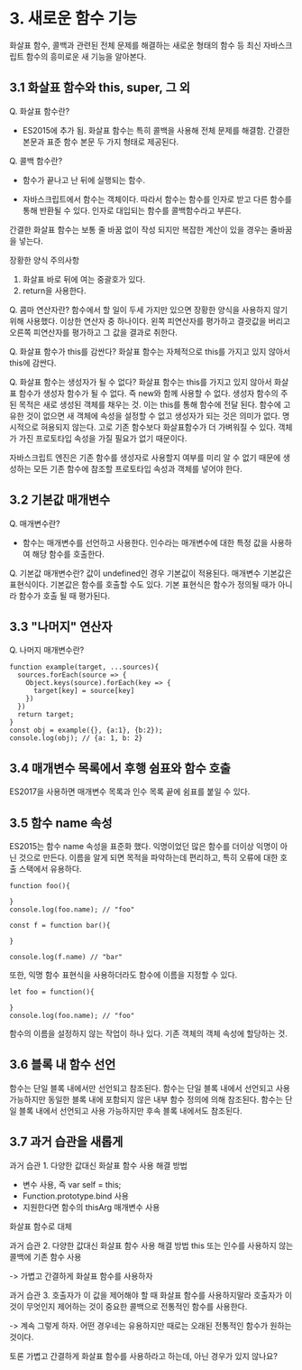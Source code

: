 # 3. 새로운 함수 기능
화살표 함수, 콜백과 관련된 전체 문제를 해결하는 새로운 형태의 함수 등
최신 자바스크립트 함수의 흥미로운 새 기능을 알아본다.

## 3.1 화살표 함수와 this, super, 그 외

Q. 화살표 함수란?
- ES2015에 추가 됨. 화살표 함수는 특히 콜백을 사용해 전체 문제를 해결함.
간결한 본문과 표준 함수 본문 두 가지 형태로 제공된다.

Q. 콜백 함수란?
- 함수가 끝나고 난 뒤에 실행되는 함수.

- 자바스크립트에서 함수는 객체이다. 따라서 함수는 함수를 인자로 받고 다른 함수를 통해 반환될 수 있다. 인자로 대입되는 함수를 콜백함수라고 부른다.

간결한 화살표 함수는 보통 줄 바꿈 없이 작성 되지만 복잡한 계산이 있을 경우는 줄바꿈을 넣는다.

장황한 양식 주의사항
1. 화살표 바로 뒤에 여는 중괄호가 있다.
2. return을 사용한다.

Q. 콤마 연산자란?
함수에서 할 일이 두세 가지만 있으면 장황한 양식을 사용하지 않기 위해 사용했다.
이상한 연산자 중 하나이다. 왼쪽 피연산자를 평가하고 결괏값을 버리고 오른쪽 피연산자를 평가하고 그 값을 결과로 취한다.

Q. 화살표 함수가 this를 감싼다?
화살표 함수는 자체적으로 this를 가지고 있지 않아서 this에 감싼다.

Q. 화살표 함수는 생성자가 될 수 없다?
화살표 함수는 this를 가지고 있지 않아서 화살표 함수가 생성자 함수가 될 수 없다.
즉 new와 함께 사용할 수 없다.
생성자 함수의 주된 목적은 새로 생성된 객체를 채우는 것.
이는 this를 통해 함수에 전달 된다.
함수에 고유한 것이 없으면 새 객체에 속성을 설정할 수 없고 생성자가 되는 것은 의미가 없다. 명시적으로 혀용되지 않는다. 고로 기존 함수보다 화살표함수가 더 가벼워질 수 있다. 객체가 가진 프로토타입 속성을 가질 필요가 없기 때문이다.

자바스크립트 엔진은 기존 함수를 생성자로 사용할지 여부를 미리 알 수 없기 때문에 생성하는 모든 기존 함수에 참조할 프로토타입 속성과 객체를 넣어야 한다.


## 3.2 기본값 매개변수

Q. 매개변수란?
- 함수는 매개변수를 선언하고 사용한다. 
인수라는 매개변수에 대한 특정 값을 사용하여 해당 함수를 호출한다. 

Q. 기본값 매개변수란?
값이 undefined인 경우 기본값이 적용된다.
매개변수 기본값은 표현식이다.
기본값은 함수를 호출할 수도 있다.
기본 표현식은 함수가 정의될 때가 아니라 함수가 호출 될 때 평가된다.

## 3.3 "나머지" 연산자

Q. 나머지 매개변수란?

```
function example(target, ...sources){
  sources.forEach(source => {
    Object.keys(source).forEach(key => {
      target[key] = source[key]
    })
  })
  return target;
}
const obj = example({}, {a:1}, {b:2});
console.log(obj); // {a: 1, b: 2}
```

## 3.4 매개변수 목록에서 후행 쉼표와 함수 호출

ES2017을 사용하면 매개변수 목록과 인수 목록 끝에 쉼표를 붙일 수 있다.

## 3.5 함수 name 속성

ES2015는 함수 name 속성을 표준화 했다. 익명이었던 많은 함수를 더이상 익명이 아닌 것으로 만든다. 이름을 알게 되면 목적을 파악하는데 편리하고, 특히 오류에 대한 호출 스택에서 유용하다.

```
function foo(){

}
console.log(foo.name); // "foo"

const f = function bar(){

}

console.log(f.name) // "bar"

```

또한, 익명 함수 표현식을 사용하더라도 함수에 이름을 지정할 수 있다. 

```
let foo = function(){

}
console.log(foo.name); // "foo"
```

함수의 이름을 설정하지 않는 작업이 하나 있다. 기존 객체의 객체 속성에 할당하는 것.


## 3.6 블록 내 함수 선언

함수는 단일 블록 내에서만 선언되고 참조된다.
함수는 단일 블록 내에서 선언되고 사용 가능하지만 동일한 블록 내에 포함되지 않은 내부 함수 정의에 의해 참조된다.
함수는 단일 블록 내에서 선언되고 사용 가능하지만 후속 블록 내에서도 참조된다.

## 3.7 과거 습관을 새롭게

과거 습관 1. 다양한 값대신 화살표 함수 사용 해결 방법
- 변수 사용, 즉 var self = this;
- Function.prototype.bind 사용
- 지원한다면 함수의 thisArg 매개변수 사용

화살표 함수로 대체

과거 습관 2. 다양한 값대신 화살표 함수 사용 해결 방법
this 또는 인수를 사용하지 않는 콜백에 기존 함수 사용

-> 가볍고 간결하게 화살표 함수를 사용하자

과거 습관 3. 호출자가 이 값을 제어해야 할 때 화살표 함수를 사용하지말라
호출자가 이것이 무엇인지 제어하는 것이 중요한 콜백으로 전통적인 함수를 사용한다.

-> 계속 그렇게 하자.
어떤 경우네는 유용하지만 때로는 오래된 전통적인 함수가 원하는 것이다.



토론
가볍고 간결하게 화살표 함수를 사용하라고 하는데, 아닌 경우가 있지 않나요?